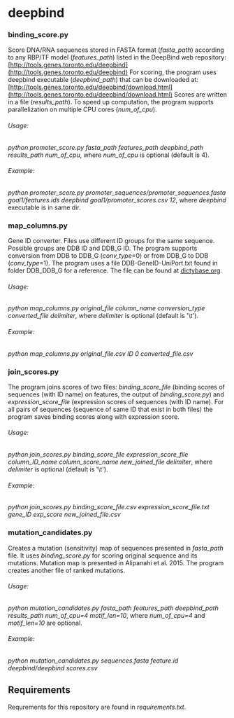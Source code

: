# deepbind

### binding_score.py

Score DNA/RNA sequences stored in FASTA format (_fasta_path_) according to any RBP/TF
model (_features_path_) listed in the DeepBind web repository:
[http://tools.genes.toronto.edu/deepbind](http://tools.genes.toronto.edu/deepbind)
For scoring, the program uses deepbind executable (_deepbind_path_) that can be downloaded at:
[http://tools.genes.toronto.edu/deepbind/download.html](http://tools.genes.toronto.edu/deepbind/download.html)
Scores are written in a file (_results_path_). To speed up computation,
the program supports parallelization on multiple CPU cores (_num_of_cpu_).


###### Usage:
_python promoter_score.py fasta_path features_path deepbind_path results_path num_of_cpu_,
where _num_of_cpu_ is optional (default is 4).

###### Example:
_python promoter_score.py promoter_sequences/promoter_sequences.fasta
goal1/features.ids deepbind goal1/promoter_scores.csv 12_,
where _deepbind_ executable is in same dir.

### map_columns.py

Gene ID converter. Files use different ID groups for the same sequence. Possible groups are DDB ID and DDB_G ID.
The program supports conversion from DDB to DDB_G (_conv_type_=0) or from DDB_G to DDB (_conv_type_=1). 
The program uses a file DDB-GeneID-UniPort.txt found in folder DDB_DDB_G for a reference. The file can be found at
[dictybase.org](http://dictybase.org/db/cgi-bin/dictyBase/download/download.pl?area=general&ID=DDB-GeneID-UniProt.txt).

###### Usage:
_python map_columns.py original_file column_name conversion_type converted_file delimiter_,
where _delimiter_ is optional (default is '\\t').

###### Example:
_python map_columns.py original_file.csv ID 0 converted_file.csv_
### join_scores.py

The program joins scores of two files: _binding_score_file_ (binding scores of sequences (with ID name) on features,
the output of _binding_score.py_) and _expression_score_file_ (expression scores of sequences (with ID name). For all
pairs of sequences (sequence of same ID that exist in both files) the program saves binding scores along with
expression score.

###### Usage:
_python join_scores.py binding_score_file expression_score_file column_ID_name column_score_name
new_joined_file delimiter_, where _delimiter_ is optional (default is '\\t').

###### Example:
_python join_scores.py binding_score_file.csv expression_score_file.txt gene_ID exp_score new_joined_file.csv_

### mutation_candidates.py

Creates a mutation (sensitivity) map of sequences presented in _fasta_path_ file. It uses _binding_score.py_ for scoring
original sequence and its mutations. Mutation map is presented in
Alipanahi et al. 2015. The program creates another file of ranked mutations.

###### Usage:
_python mutation_candidates.py fasta_path features_path deepbind_path results_path num_of_cpu=4
motif_len=10_, where _num_of_cpu=4_ and _motif_len=10_ are optional.

###### Example:
_python mutation_candidates.py sequences.fasta feature.id deepbind/deepbind scores.csv_

## Requirements    
Requrements for this repository are found in _requirements.txt_.
